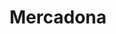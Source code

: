 ---
title: "Mercadona"
url: /valencia/mercadona-carrer-de-jeroni-de-montsoriu/
shop: supermercado
---